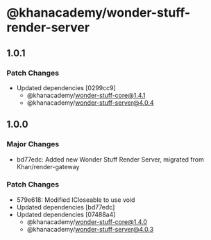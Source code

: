 # @khanacademy/wonder-stuff-render-server

## 1.0.1

### Patch Changes

-   Updated dependencies [0299cc9]
    -   @khanacademy/wonder-stuff-core@1.4.1
    -   @khanacademy/wonder-stuff-server@4.0.4

## 1.0.0

### Major Changes

-   bd77edc: Added new Wonder Stuff Render Server, migrated from Khan/render-gateway

### Patch Changes

-   579e618: Modified ICloseable to use void
-   Updated dependencies [bd77edc]
-   Updated dependencies [07488a4]
    -   @khanacademy/wonder-stuff-core@1.4.0
    -   @khanacademy/wonder-stuff-server@4.0.3
